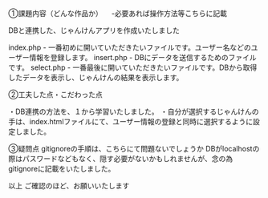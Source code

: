 ①課題内容（どんな作品か） 　-必要あれば操作方法等こちらに記載

DBと連携した、じゃんけんアプリを作成いたしました 

index.php - 一番初めに開いていただきたいファイルです。ユーザー名などのユーザー情報を登録します。 
insert.php - DBにデータを送信するためのファイルです。 
select.php - 一番最後に開いていただきたいファイルです。DBから取得したデータを表示し、じゃんけんの結果を表示します。

②工夫した点・こだわった点

・DB連携の方法を、１から学習いたしました。 
・自分が選択するじゃんけんの手は、index.htmlファイルにて、ユーザー情報の登録と同時に選択するように設定しました。

③疑問点 
gitignoreの手順は、こちらにて問題ないでしょうか 
DBがlocalhostの際はパスワードなどもなく、隠す必要がないかもしれませんが、念の為gitignoreに記載をいたしました。

以上 ご確認のほど、お願いいたします
